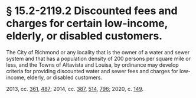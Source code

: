 # § 15.2-2119.2 Discounted fees and charges for certain low-income, elderly, or disabled customers.

<p>The City of Richmond or any locality that is the owner of a water and sewer system and that has a population density of 200 persons per square mile or less, and the Towns of Altavista and Louisa, by ordinance may develop criteria for providing discounted water and sewer fees and charges for low-income, elderly, or disabled customers.</p><p>2013, cc. <a href='http://lis.virginia.gov/cgi-bin/legp604.exe?131+ful+CHAP0361'>361</a>, <a href='http://lis.virginia.gov/cgi-bin/legp604.exe?131+ful+CHAP0487'>487</a>; 2014, cc. <a href='http://lis.virginia.gov/cgi-bin/legp604.exe?141+ful+CHAP0387'>387</a>, <a href='http://lis.virginia.gov/cgi-bin/legp604.exe?141+ful+CHAP0514'>514</a>, <a href='http://lis.virginia.gov/cgi-bin/legp604.exe?141+ful+CHAP0796'>796</a>; 2020, c. <a href='http://lis.virginia.gov/cgi-bin/legp604.exe?201+ful+CHAP0149'>149</a>.</p>